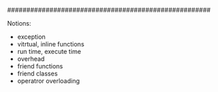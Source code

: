 #####################################################

Notions:

* exception
* vitrtual, inline functions
* run time, execute time
* overhead
* friend functions
* friend classes
* operatror overloading

